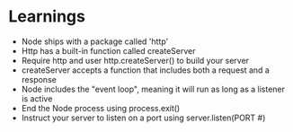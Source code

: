 # Learnings

* Node ships with a package called 'http'
* Http has a built-in function called createServer
* Require http and user http.createServer() to build your server
* createServer accepts a function that includes both a request and a response
* Node includes the "event loop", meaning it will run as long as a listener is active
* End the Node process using process.exit()
* Instruct your server to listen on a port using server.listen(PORT #)